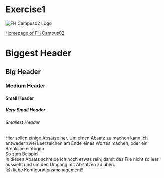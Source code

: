 # Exercise1

![FH Campus02 Logo](https://www.google.com/search?q=https://www.campus02.at+log&sxsrf=APq-WBsuoRdlVikCaENJfNauf5TjB9uibg:1648381643349&source=lnms&tbm=isch&sa=X&ved=2ahUKEwiF-biSnOb2AhWxSPEDHV5oBXoQ_AUoAnoECAEQBA&biw=1920&bih=975&dpr=1#imgrc=7Y6CT9IOwll-lM)

[Homepage of FH Campus02](https://www.campus02.at/)

# Biggest Header

## Big Header

### Medium Header

#### Small Header

##### Very Small Header

###### Smallest Header

Hier sollen einige Absätze her. Um einen Absatz zu machen kann ich entweder zwei Leerzeichen am Ende eines Wortes machen, oder ein Breakline einfügen<br> So zum Beispiel.  
In diesen Absatz schreibe ich noch etwas rein, damit das File nicht so leer aussieht und um den Umgang mit Absätzen zu üben.  
Ich liebe Konfigurationsmanagement!  

